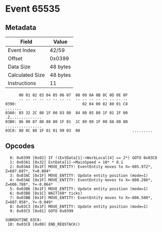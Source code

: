 # Event 65535

## Metadata

| Field           | Value    |
|-----------------|----------|
| Event Index     | 42/59    |
| Offset          | 0x0399   |
| Data Size       | 48 bytes |
| Calculated Size | 48 bytes |
| Instructions    | 11       |

```
      00 01 02 03 04 05 06 07  08 09 0A 0B 0C 0D 0E 0F
      -- -- -- -- -- -- -- --  -- -- -- -- -- -- -- --
0390:                             02 04 00 82 80 01 C8           .......
03A0: 03 32 2C 80 1F 00 83 80  84 80 85 80 1F 01 1F 00  .2,.............
03B0: 86 80 87 80 88 80 1F 01  1C 89 80 1F 00 8A 80 8B  ................
03C0: 80 8C 80 1F 01 01 99 03  00                       .........       
```

## Opcodes

```
  0: 0x0399 [0x02] IF !(ExtData[1]->WorkLocal[4] == 2*) GOTO 0x03C8
  1: 0x03A1 [0x32] ExtData[1]->MainSpeed = 10* * 0.1
  2: 0x03A4 [0x1F] MOVE_ENTITY: EventEntity moves to X=-605.972*, Z=607.697*, Y=0.004*
  3: 0x03AC [0x1F] MOVE_ENTITY: Update entity position (mode=1)
  4: 0x03AE [0x1F] MOVE_ENTITY: EventEntity moves to X=-608.286*, Z=606.788*, Y=-0.064*
  5: 0x03B6 [0x1F] MOVE_ENTITY: Update entity position (mode=1)
  6: 0x03B8 [0x1C] WAIT(60* ticks)
  7: 0x03BB [0x1F] MOVE_ENTITY: EventEntity moves to X=-606.508*, Z=607.958*, Y=-0.049*
  8: 0x03C3 [0x1F] MOVE_ENTITY: Update entity position (mode=1)
  9: 0x03C5 [0x01] GOTO 0x0399

SUBROUTINE_03C8:
 10: 0x03C8 [0x00] END_REQSTACK()
```
